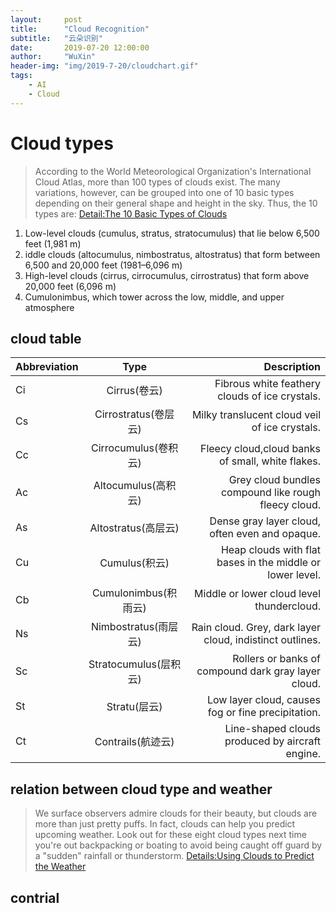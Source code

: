 ```yaml
---
layout:     post
title:      "Cloud Recognition"
subtitle:   "云朵识别"
date:       2019-07-20 12:00:00
author:     "WuXin"
header-img: "img/2019-7-20/cloudchart.gif"
tags:
    - AI
    - Cloud
---
```

# Cloud types
>According to the World Meteorological Organization's International Cloud Atlas, more than 100 types of clouds exist. The many variations, however, can be grouped into one of 10 basic types depending on their general shape and height in the sky. Thus, the 10 types are:  [Detail:The 10 Basic Types of Clouds](https://www.thoughtco.com/types-of-clouds-recognize-in-the-sky-4025569)

1. Low-level clouds (cumulus, stratus, stratocumulus) that lie below 6,500 feet (1,981 m)
2. iddle clouds (altocumulus, nimbostratus, altostratus) that form between 6,500 and 20,000 feet (1981–6,096 m)
3. High-level clouds (cirrus, cirrocumulus, cirrostratus) that form above 20,000 feet (6,096 m)
4. Cumulonimbus, which tower across the low, middle, and upper atmosphere


## cloud table
Abbreviation|Type|Description
--|:--:|--:
Ci|Cirrus(卷云)|Fibrous white feathery clouds of ice crystals.
Cs|Cirrostratus(卷层云)|Milky translucent cloud veil of ice crystals.
Cc|Cirrocumulus(卷积云)|Fleecy cloud,cloud banks of small, white flakes.
Ac|Altocumulus(高积云)|Grey cloud bundles compound like rough fleecy cloud.
As|Altostratus(高层云)|Dense gray layer cloud, often even and opaque.
Cu|Cumulus(积云)|Heap clouds with flat bases in the middle or lower level.
Cb|Cumulonimbus(积雨云)|Middle or lower cloud level thundercloud.
Ns|Nimbostratus(雨层云)|Rain cloud. Grey, dark layer cloud, indistinct outlines.
Sc|Stratocumulus(层积云)|Rollers or banks of compound dark gray layer cloud.
St|Stratu(层云)| Low layer cloud, causes fog or fine precipitation.
Ct|Contrails(航迹云)|Line-shaped clouds produced by aircraft engine.

## relation between cloud type and weather
>We surface observers admire clouds for their beauty, but clouds are more than just pretty puffs. In fact, clouds can help you predict upcoming weather. Look out for these eight cloud types next time you're out backpacking or boating to avoid being caught off guard by a "sudden" rainfall or thunderstorm. [Details:Using Clouds to Predict the Weather](https://www.thoughtco.com/forecasting-by-cloud-3443737)

## contrial 